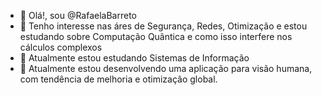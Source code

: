 - 👋 Olá!, sou @RafaelaBarreto
- 👀 Tenho interesse nas áres de Segurança, Redes, Otimização e estou estudando sobre Computação Quântica e como isso interfere nos cálculos complexos
- 🌱 Atualmente estou estudando Sistemas de Informação
- 💞️ Atualmente estou desenvolvendo uma aplicação para visão humana, com tendência de melhoria e otimização global.

<!---
RafaelaBarreto/RafaelaBarreto is a ✨ special ✨ repository because its `README.md` (this file) appears on your GitHub profile.
You can click the Preview link to take a look at your changes.
--->
